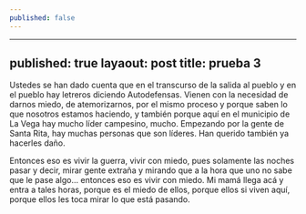 ```yaml
---
published: false
---
```


---
published: true
layaout: post
title: prueba 3
---
Ustedes se han dado cuenta que en el transcurso de la salida al pueblo y en el pueblo hay letreros diciendo Autodefensas. Vienen con la necesidad de darnos miedo, de atemorizarnos, por el mismo proceso y porque saben lo que nosotros estamos haciendo, y también porque aquí en el municipio de La Vega hay mucho líder campesino, mucho. Empezando por la gente de Santa Rita, hay muchas personas que son líderes. Han querido también ya hacerles daño. 

Entonces eso es vivir la guerra, vivir con miedo, pues solamente las noches pasar y decir, mirar gente extraña y mirando que a la hora que uno no sabe que le pase algo… entonces eso es vivir con miedo. Mi mamá llega acá y entra a tales horas, porque es el miedo de ellos, porque ellos si viven aquí, porque ellos les toca mirar lo que está pasando.
